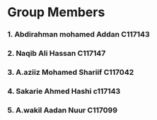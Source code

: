# Group Members
### 1. Abdirahman mohamed Addan   C117143
### 2. Naqib Ali Hassan   C117147
### 3. A.aziiz Mohamed Shariif   C117042
### 4. Sakarie Ahmed Hashi   c117143
### 5. A.wakil Aadan Nuur   C117099
